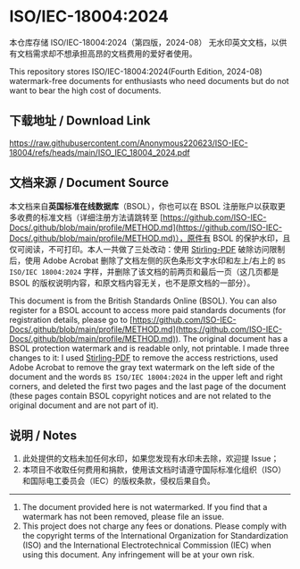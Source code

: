 # ISO/IEC-18004:2024

本仓库存储 ISO/IEC-18004:2024（第四版，2024-08） 无水印英文文档，以供有文档需求却不想承担高昂的文档费用的爱好者使用。

This repository stores ISO/IEC-18004:2024(Fourth Edition, 2024-08) watermark-free documents for enthusiasts who need documents but do not want to bear the high cost of documents.

## 下载地址 / Download Link

https://raw.githubusercontent.com/Anonymous220623/ISO-IEC-18004/refs/heads/main/ISO_IEC_18004_2024.pdf

## 文档来源 / Document Source

本文档来自**英国标准在线数据库**（BSOL），你也可以在 BSOL 注册账户以获取更多收费的标准文档（详细注册方法请跳转至 [https://github.com/ISO-IEC-Docs/.github/blob/main/profile/METHOD.md](https://github.com/ISO-IEC-Docs/.github/blob/main/profile/METHOD.md)），原件有 BSOL 的保护水印，且仅可阅读，不可打印。本人一共做了三处改动：使用 [Stirling-PDF](https://github.com/Stirling-Tools/Stirling-PDF) 破除访问限制后，使用 Adobe Acrobat 删除了文档左侧的灰色条形文字水印和左上/右上的 `BS ISO/IEC 18004:2024` 字样，并删除了该文档的前两页和最后一页（这几页都是 BSOL 的版权说明内容，和原文档内容无关，也不是原文档的一部分）。

This document is from the British Standards Online (BSOL). You can also register for a BSOL account to access more paid standards documents (for registration details, please go to [https://github.com/ISO-IEC-Docs/.github/blob/main/profile/METHOD.md](https://github.com/ISO-IEC-Docs/.github/blob/main/profile/METHOD.md)). The original document has a BSOL protection watermark and is readable only, not printable. I made three changes to it: I used [Stirling-PDF](https://github.com/Stirling-Tools/Stirling-PDF) to remove the access restrictions, used Adobe Acrobat to remove the gray text watermark on the left side of the document and the words `BS ISO/IEC 18004:2024` in the upper left and right corners, and deleted the first two pages and the last page of the document (these pages contain BSOL copyright notices and are not related to the original document and are not part of it).

## 说明 / Notes

1. 此处提供的文档未加任何水印，如果您发现有水印未去除，欢迎提 Issue；
2. 本项目不收取任何费用和捐款，使用该文档时请遵守国际标准化组织（ISO）和国际电工委员会（IEC）的版权条款，侵权后果自负。
---
1. The document provided here is not watermarked. If you find that a watermark has not been removed, please file an issue.
2. This project does not charge any fees or donations. Please comply with the copyright terms of the International Organization for Standardization (ISO) and the International Electrotechnical Commission (IEC) when using this document. Any infringement will be at your own risk.
